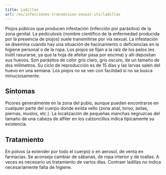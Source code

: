 ```yaml
---
title: Ladillas
url: /es/infecciones-transmision-sexual-its/ladillas
---
```


Piojos púbicos que producen infestación (infección por parásitos) de la zona genital. La pediculosis (nombre científico de la enfermedad producida por la presencia de piojos) suele transmitirse por vía sexual. La infestación se disemina cuando hay una situación de hacinamiento o deficiencias en la higiene personal o de la ropa. Los piojos se fijan a la raíz de los pelos (es inútil rasurarse, ya que la hoja de afeitar pasa por encima) y allí depositan sus huevos. Son parásitos de color gris claro, gris oscuro, de un tamaño de dos milímetros. Su ciclo de reproducción es de 15 días y las larvas salen del huevo en una semana. Los piojos no se ven con facilidad si no se busca minuciosamente.

## Síntomas

Picores generalmente en la zona del pubis, aunque pueden encontrarse en cualquier parte del cuerpo donde exista vello (zona anal, torso, axilas, piernas, muslos, etc.). La localización de pequeñas manchas negruzcas del tamaño de una cabeza de alfiler en los calzoncillos indica típicamente su existencia.

## Tratamiento

En polvos (a extender por todo el cuerpo) o en aerosol, de venta en farmacias. Se aconseja cambiar de sábanas, de ropa interior y de toallas. A veces es necesario un tratamiento de varios días. Contraer ladillas no indica necesariamente falta de higiene.